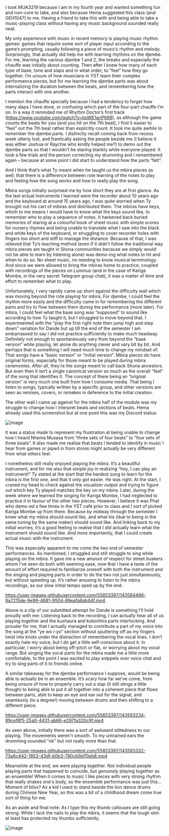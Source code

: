 I took MUA3219 because I am in my fourth year and wanted something fun and non-core to take, and also because Hema suggested this class (and GEH1047) to me. Having a friend to take this with and being able to take a music-playing class without having any music background sounded really neat.

My only experience with music in recent memory is playing music rhythm games: games that require some sort of player input according to the game’s prompting, usually following a piece of music’s rhythm and melody. Surprisingly, that actually did help me with learning rhythms on the djembe. For me, learning the various djembe 1 and 2, the breaks and especially the chauffe was initially about counting. Then after I knew how many of each type of base, tone and slaps and in what order, to “feel” how they go together. I’m unsure of how musicians in YST learn their complex performance pieces, but for me learning the djembe parts was about internalizing the duration between the beats, and remembering how the parts interact with one another.

I mention the chauffe specially because I had a tendency to forget how many slaps I have done, or confusing which part of the four-part chauffe I’m on. In a way it reminded me of Rhythm Doctor’s first track (https://www.youtube.com/watch?v=bpWE1anP668), as although the game counts the beats for you (and you hit on the 7th beat), I find it easier to “feel” out the 7th beat rather than explicitly count. It took me quite awhile to remember the djembe parts. I distinctly recall coming back from recess week utterly lost, and frantically asking the people beside me (I believe it was either Joshua or Raychie who kindly helped me?) to demo out the djembe parts so that I wouldn’t be staring blankly while everyone played. It took a few trials and the person correcting my drumming and I remembered again – because at some point I did start to understand how the parts “felt”. 

And I think that’s what Ty meant when he taught us the mbira pieces as well; that there is a difference between rote learning of the notes to play and feeling how the song works and how to really play the song. 

Mbira songs initially surprised me by how short they are at first glance. As the last actual instruments I learned were the recorder about 10 years ago and the keyboard at around 15 years ago, I was quite worried when Ty brought out his cart of mbiras and distributed them. The mbiras have keys, which to me means I would have to know what the keys sound like, to remember who to play a sequence of notes. It harkened back buried memories of staring at a colourful book of sheet music with simple scores for nursery rhymes and being unable to translate what I saw into the black and white keys of the keyboard, or struggling to cover recorder holes with fingers too short and stiff to manage the distance. 
Because of that, I was relieved that Ty’s teaching method (even if it didn’t follow the traditional way mbira pieces are taught in Shona communities because we simply would not be able to learn by listening alone) was demo-ing what notes to hit and when to do so. No sheet music, no needing to know musical terminology. And since we were allowed to bring the mbiras home to practice, coupled with recordings of the pieces on Luminus (and in the case of Kariga Mombe, in the very secret Telegram group chat), it was a matter of time and effort to remember what to play.

Unfortunately, I very rapidly came up short against the difficulty wall which was moving beyond the rote playing for mbira. For djembe, I could feel the rhythm more easily and the difficulty came in for remembering the different parts and try to flow between them during the performance (more later). For mbira, I could feel what the base song was “supposed” to sound like according to how Ty taught it, but I struggled to move beyond that. I experimented with the “play the first right note then jump high and step down” variation for Dande but up till the end of the semester I am embarrassed to say I did not practice sufficiently to make much headway. Definitely not enough to spontaneously vary from beyond the “base version” while playing, let alone do anything clever and vary bit by bit. And perhaps that is something I will need much time to change my mindset of: That songs have a “basic version” or “initial version”. Mbira pieces do have original forms, especially for those meant to be played during mbira ceremonies. After all, they’re the songs meant to call back Shona ancestors. But even then it isn’t a single canonical version so much as the overall “feel” of the song that identifies it. The concept of there being an “original version” is very much one built from how I consume media. That being I listen to songs, typically written by a specific group, and other versions are seen as remixes, covers, or remakes in deference to the initial creation. 

The other wall I came up against for the mbira half of the module was my struggle to change how I interpret beats and sections of beats. Hema already used this screenshot but at one point this was my Discord status: 

![image](https://user-images.githubusercontent.com/55853397/143584247-25ece7e7-9686-4dec-b1fa-e1d416ff6002.png)
 
It was a status made to represent my frustration at being unable to change how I heard Nhema Musasa from “three sets of four beats” to “four sets of three beats”. It also made me realise that beats I tended to identify in music I hear from games or piped in from stores might actually be very different from what others feel. 

I nonetheless still really enjoyed playing the mbira. It’s a beautiful instrument, and for me also that simple joy in realizing “hey, I can play an instrument!” Ty stated at the start that the hardest song to learn for the mbira is the first one, and that it only got easier. He was right. At the start, I craned my head to check against the visualizer output and trying to figure out which key Ty played matches the key on my mbira. Later, during the week where we learned the singing for Kariga Mombe, I had neglected to practice it in favour of the other two pieces. However, I believe it was Phat who demo-ed a few times in the YST café prior to class and I sort of picked Kariga Mombe up from there. Because by midway through the semester I knew what my mbira should sound like, and what his (due to being in the same tuning by the same maker) should sound like. And linking back to my initial worries, it’s a good feeling to realise that I did actually learn what the instrument should sound like. And more importantly, that I could create actual music with the instrument. 

This was especially apparent to me come the two end of semester performances. As mentioned, I struggled and still struggle to sing while playing on the mbira. It gave me a new amount of respect for street buskers whom I’ve seen do both with seeming ease, now that I have a taste of the amount of effort required to familiarize oneself with both the instrument and the singing and playing parts in order to do the two not just simultaneously, but without speeding up. It’s rather amusing to listen to the mbira recordings, as our slow initial tempo sped up by the end. 

https://user-images.githubusercontent.com/55853397/143584486-9a7215de-9e99-4681-950d-89eafa8ab44f.mp4

Above is a clip of our submitted attempt for Dande is something I’ll hold proudly with me: Listening back to the recording, I can actually hear all of us playing together and the kushaura and kutsinhira parts interlocking. And prouder for me, that I actually managed to contribute a part of my voice into the song at the “ye wo i-yo” section without sputtering off as my fingers twist into knots under the distraction of remembering the vocal lines. I don’t exactly hate my voice, but I do get a little self-conscious about it. In particular, I worry about being off-pitch or flat, or worrying about my vocal range. But singing the vocal parts for the mbira made me a little more comfortable, to the point I was excited to play snippets over voice chat and try to sing parts of it to friends online. 

A similar takeaway for the djembe performance I suppose, would be being able to actually be in an ensemble. It’s scary how far we’ve come, from being unsure of how to properly carry out a slap (it still stings a little though) to being able to put it all together into a coherent piece that flows between parts, able to keep an eye and ear out for the signal, and seamlessly (to a degree!) moving between drums and then shifting to a different piece. 

https://user-images.githubusercontent.com/55853397/143593234-89cef8f5-25a0-4431-ab66-e297fa320c9f.mp4

As seen above, initially there was a sort of awkward stiltedness to our playing. The movements weren't smooth. To my untrained ears the drumming sounded "ok" but not really more than that. 

https://user-images.githubusercontent.com/55853397/143593332-73a6c442-1853-43df-b0b3-780cb9d70eb8.mp4

Meanwhile at the end, we were playing together. Not individual people playing parts that happened to coincide, but _genuinely_ playing together as an ensemble! When it comes to music I like pieces with very strong rhythm that really shakes one's body, so the ensemble performance was just this... Moment of bliss? As a kid I used to stand beside the lion dance drums during Chinese New Year, so this was a bit of a childhood dream come true sort of thing for me. 

As an aside and final note: As I type this my thumb callouses are still going strong. While I lack the nails to play the mbira, it seems that the tough skin at least has protected my thumbs sufficiently.

![image](https://user-images.githubusercontent.com/55853397/143599631-735c9b48-224a-4dd3-8f31-ab1620b91176.png)
